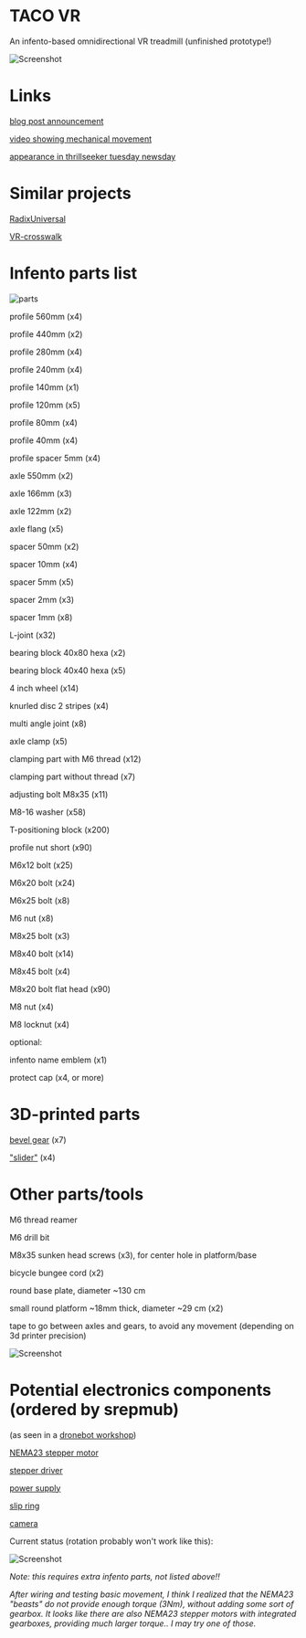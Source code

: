 # TACO VR
An infento-based omnidirectional VR treadmill (unfinished prototype!)

![Screenshot](logo.png)

# Links

[blog post announcement](http://blogfarts.blogspot.com/2022/03/taco-vr-infento-based-omnidirectional.html)

[video showing mechanical movement](https://www.youtube.com/watch?v=YHPXaN3H2HI)

[appearance in thrillseeker tuesday newsday](https://www.youtube.com/watch?v=JtDdllBYgaA)

# Similar projects

[RadixUniversal](https://www.youtube.com/watch?v=7YEqCsvkD60)

[VR-crosswalk](https://www.youtube.com/watch?v=GcSgNpcmdVs)

# Infento parts list

![parts](parts.jpg)

profile 560mm (x4)

profile 440mm (x2)

profile 280mm (x4)

profile 240mm (x4)

profile 140mm (x1)

profile 120mm (x5)

profile 80mm  (x4)

profile 40mm  (x4)

profile spacer 5mm (x4)

axle 550mm (x2)

axle 166mm (x3)

axle 122mm (x2)

axle flang (x5)

spacer 50mm (x2)

spacer 10mm (x4)

spacer 5mm  (x5)

spacer 2mm  (x3)

spacer 1mm  (x8)

L-joint (x32)

bearing block 40x80 hexa (x2)

bearing block 40x40 hexa (x5)

4 inch wheel (x14)

knurled disc 2 stripes (x4)

multi angle joint (x8)

axle clamp (x5)

clamping part with M6 thread (x12)

clamping part without thread (x7)

adjusting bolt M8x35 (x11)

M8-16 washer (x58)

T-positioning block (x200)

profile nut short (x90)

M6x12 bolt (x25)

M6x20 bolt (x24)

M6x25 bolt (x8)

M6 nut (x8)

M8x25 bolt (x3)

M8x40 bolt (x14)

M8x45 bolt (x4)

M8x20 bolt flat head (x90)

M8 nut (x4)

M8 locknut (x4)

optional:

infento name emblem (x1)

protect cap (x4, or more)

# 3D-printed parts

[bevel gear](https://www.thingiverse.com/thing:5179582) (x7)

["slider"](https://www.thingiverse.com/thing:5254832) (x4)

# Other parts/tools

M6 thread reamer

M6 drill bit

M8x35 sunken head screws (x3), for center hole in platform/base

bicycle bungee cord (x2)

round base plate, diameter ~130 cm

small round platform ~18mm thick, diameter ~29 cm (x2)

tape to go between axles and gears, to avoid any movement (depending on 3d printer precision)

![Screenshot](taco.jpg)

# Potential electronics components (ordered by srepmub)

(as seen in a [dronebot workshop](https://www.youtube.com/watch?v=iY_4YOlpqyI))

[NEMA23 stepper motor](https://www.robotshop.com/en/nema-23-bipolar-425ozin-42a-57x57x114mm-4-wires-stepper-motor.html)

[stepper driver](https://www.robotshop.com/en/20-80v-24-72a-digital-stepper-motor-driver-nema-34.html)

[power supply](https://www.conrad.com/p/mean-well-rsp-320-24-acdc-psu-module-enclosure-134-a-3216-w-24-v-dc-1293056)

[slip ring](https://www.amazon.nl/dp/B08NVK6C85/ref=pe_28126711_487102941_TE_SCE_3p_dp_1)

[camera](https://www.youtube.com/watch?v=391dXDjqzXA)

Current status (rotation probably won't work like this):

![Screenshot](elec.png)

*Note: this requires extra infento parts, not listed above!!*

*After wiring and testing basic movement, I think I realized that the NEMA23 "beasts" do not provide enough torque (3Nm), without adding some sort of gearbox. It looks like there are also NEMA23 stepper motors with integrated gearboxes, providing much larger torque.. I may try one of those.*
